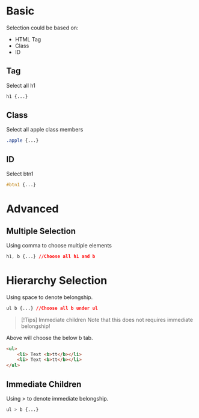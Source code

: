 # Basic
Selection could be based on:
- HTML Tag
- Class
- ID

## Tag 

Select all h1
```css
h1 {...}
```

## Class

Select all apple class members
```css
.apple {...}
```

## ID

Select btn1
```css
#btn1 {...}
```


# Advanced

## Multiple Selection
Using comma to choose multiple elements
```css
h1, b {...} //Choose all h1 and b
```

# Hierarchy Selection
Using space to denote belongship.
```css
ul b {...} //Choose all b under ul
```

>[!Tips] Immediate children
>Note that this does not requires immediate belongship!

Above will choose the below b tab.
```html
<ul>
	<li> Text <b>tt</b></li>
	<li> Text <b>tt</b></li>
</ul>
```

## Immediate Children
Using > to denote immediate belongship.
```css
ul > b {...}
```

